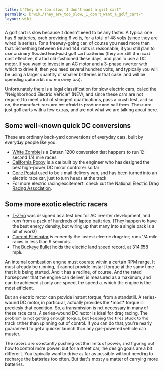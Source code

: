 ```yaml
---
title: b"They are too slow, I don't want a golf cart"
permalink: b"wiki/They_are_too_slow,_I_don't_want_a_golf_cart/"
layout: wiki
---
```


A golf cart is slow because it doesn't need to be any faster. A typical
one has 8 batteries, each providing 6 volts, for a total of 48 volts
(since they are wired in series). For a freeway-going car, of course you
need more than that. Something between 96 and 144 volts is reasonable,
if you still plan to use ordinary flooded lead-acid golf cart batteries
(they are still the most cost effective, if a tad old-fashioned these
days) and plan to use a DC motor. If you want to invest in an AC motor
and a 3-phase inverter with which to drive it, then you need several
hundred volts, and typically you will be using a larger quantity of
smaller batteries in that case (and will be spending quite a bit more
money too).

Unfortunately there is a legal classification for slow electric cars,
called the "Neighborhood Electric Vehicle" (NEV), and since these cars
are not required to meet a lot of stringent qualifications, pass a crash
test, and so on, the manufacturers are not afraid to produce and sell
them. These are just golf carts with a few extras, and are not what we
are talking about here.

Some well-known quick DC conversions
------------------------------------

These are ordinary back-yard conversions of everyday cars, built by
everyday people like you.

-   [White Zombie](http://www.plasmaboyracing.com/whitezombie.php) is a
    Datsun 1200 conversion that happens to run 12-second 1/4 mile races
-   [California Poppy](http://www.austinev.org/evalbum/293.html) is a
    car built by the engineer who has designed the best high-power DC
    motor controller so far
-   [Gone Postal](http://www.suckamps.com/index.php?page=projects) used
    to be a mail delivery van, and has been turned into an electric race
    car, just to turn heads at the track
-   For more electric racing excitement, check out the [National
    Electric Drag Racing Association](http://www.nedra.com/).

Some more exotic electric racers
--------------------------------

-   [T-Zero](http://www.acpropulsion.com/tzero_pages/tzero_home.htm) was
    designed as a test bed for AC inverter development, and runs from a
    pack of hundreds of laptop batteries. (They happen to have the best
    energy density, but wiring up that many into a single pack is a bit
    of work!)
-   [Current Eliminator](http://www.wurts.net/ElectrifiedMotorSports/)
    is currently the fastest electric dragster; runs 1/4 mile races in
    less than 9 seconds.
-   [The Buckeye
    Bullet](http://www.speedace.info/osu_buckeye_bullet.htm) holds the
    electric land speed record, at 314.958 mph.

An internal combustion engine must operate within a certain RPM range.
It must already be running, it cannot provide instant torque at the same
time that it is being started. And it has a redline, of course. And the
rated horsepower that the engine can deliver, is measured as a maximum,
and can be achieved at only one speed, the speed at which the engine is
the most efficient.

But an electric motor can provide instant torque, from a standstill. A
series-wound DC motor, in particular, actually provides the \*most\*
torque in preciesly that condition. So, a transmission is not necessary
in many of these race cars. A series-wound DC motor is ideal for drag
racing. The problem is not getting enough torque, but keeping the tires
stuck to the track rather than spinning out of control. If you can do
that, you're nearly guaranteed to get a quicker launch than any
gas-powered vehicle can muster.

The racers are constantly pushing out the limits of power, and figuring
out how to control more power; but for a street car, the design goals
are a bit different. You typically want to drive as far as possible
without needing to recharge the batteries too often. But that's mostly a
matter of carrying more batteries.
